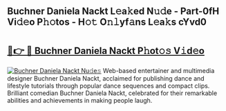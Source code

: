 ## Buchner Daniela Nackt L𝚎a𝚔ed N𝚞𝚍e - Part-0fH Vi𝚍𝚎o P𝚑𝚘tos - H𝚘𝚝 O𝚗𝚕yf𝚊ns L𝚎a𝚔s cYvd0

# <h2><a href="http://kf48ln.oniu.top/?m=Buchner+Daniela+Nackt">🔗👉 🔴 Buchner Daniela Nackt P𝚑ot𝚘𝚜 V𝚒d𝚎o</a></h2>

[![Buchner Daniela Nackt Nu𝚍e𝚜](https://i.imgur.com/0qMVB7G.gif)](http://kf48ln.oniu.top/?m=Buchner+Daniela+Nackt)
Web-based entertainer and multimedia designer Buchner Daniela Nackt, acclaimed for publishing dance and lifestyle tutorials through popular dance sequences and compact clips. Brilliant comedian Buchner Daniela Nackt, celebrated for their remarkable abilities and achievements in making people laugh.  
